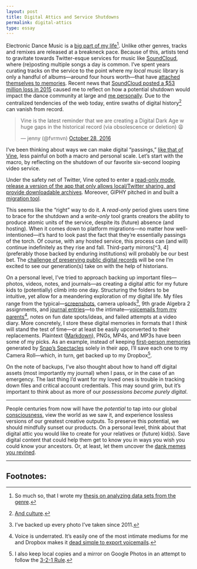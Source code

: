 ```yaml
---
layout: post
title: Digital Attics and Service Shutdowns
permalink: digital-attics
type: essay
---
```


Electronic Dance Music is a [big part of my life](http://www.seas.virginia.edu/pubs/unbound/spr14/singh.php)[^1]. Unlike other genres, tracks and remixes are released at a breakneck pace. Because of this, artists tend to gravitate towards Twitter-esque services for music like [SoundCloud](https://soundcloud.com/jasdev-singh), where (re)posting multiple songs a day is common. I’ve spent years curating tracks on the service to the point where my _local_ music library is only a handful of albums—around four hours worth—that have [attached themselves to memories](https://twitter.com/jasdev/status/328698506397245440). Recent news that [SoundCloud posted a $53 million loss in 2015](http://mixmag.net/read/soundcloud-may-run-out-of-cash-after-suffering-a-51-22m-loss-in-2015-news) caused me to reflect on how a potential shutdown would impact the dance community at large and [me personally](https://twitter.com/jasdev/status/822180098954690560). Due to the centralized tendencies of the web today, entire swaths of digital history[^2] can vanish from record.

<blockquote class="twitter-tweet" data-lang="en"><p lang="en" dir="ltr">Vine is the latest reminder that we are creating a Digital Dark Age w huge gaps in the historical record (via obsolescence or deletion) 😩</p>&mdash; jenny (@fvrmvn) <a href="https://twitter.com/fvrmvn/status/791857105040908288">October 28, 2016</a></blockquote> <script async src="//platform.twitter.com/widgets.js" charset="utf-8"></script>

I’ve been thinking about ways we can make digital “passings,” [like that of Vine](https://medium.com/@vine/important-news-about-vine-909c5f4ae7a7#.2er2e8gxk), less painful on both a macro and personal scale. Let’s start with the macro, by reflecting on the shutdown of our favorite six-second looping video service.

Under the safety net of Twitter, Vine opted to enter a [read-only mode, release a version of the app that only allows local/Twitter sharing, and provide downloadable archives](https://support.twitter.com/articles/20175169). Moreover, GIPHY pitched in and built a [migration tool](http://giphy.com/giphylovesvine).

This seems like the “right” way to do it. A _read-only_ period gives users time to brace for the shutdown and a _write-only_ tool grants creators the ability to produce atomic units of the service, despite its (future) absence (and hosting). When it comes down to platform migrations—no matter how well-intentioned—it’s hard to look past the fact that they’re essentially passings of the torch. Of course, with any hosted service, this process can (and will) continue indefinitely as they rise and fall. Third-party mirrors[^3, 4] (preferably those backed by enduring institutions) will probably be our best bet. The [challenge of preserving public digital records](https://twitter.com/jack/status/814924317590962176) will be one I’m excited to see our generation(s) take on with the help of historians.

On a personal level, I’ve tried to approach backing up important files—photos, videos, notes, and journals—as creating a digital attic for my future kids to (potentially) climb into one day. Structuring the folders to be intuitive, yet allow for a meandering exploration of my digital life. My files range from the typical—[screenshots](https://twitter.com/jasdev/status/705791847319347200), camera uploads[^5], 9th grade Algebra 2 assignments, and [journal entries](/small-moments)—to the intimate—[voicemails from my parents](https://twitter.com/maiab/status/751500059875782656)[^6], notes on fun date spots/ideas, and failed attempts at a video diary. More concretely, I store these  digital memories in formats that I _think_ will stand the test of time—or at least be easily upconverted to their replacements. Plaintext ([Markdown](https://twitter.com/jxxf/status/789275320696406016)), PNGs, MP4s, and MP3s have been some of my picks. As an example, instead of keeping [first-person memories](https://twitter.com/jasdev/status/817769190920777728) generated by [Snap’s Spectacles](https://www.spectacles.com) solely in their app, I’ll save each one to my Camera Roll—which, in turn, get backed up to my Dropbox[^7].

On the note of backups, I’ve also thought about how to hand off digital assets (most importantly my journal) when I pass, or in the case of an emergency. The last thing I’d want for my loved ones is trouble in tracking down files and critical account credentials. This may sound grim, but it’s important to think about as more of our _possessions become purely digital_.

---

People centuries from now will have the _potential_ to tap into our global [consciousness](https://twitter.com/naval/status/604009689337044992), view the world as we saw it, and experience lossless versions of our greatest creative outputs. To preserve this potential, we should mindfully sunset our products. On a personal level, think about that digital attic you would like to create for your relatives or (future) kid(s). Save digital content that could help them get to know you in ways you wish you could know your ancestors. Or, at least, let them uncover the [dank memes you revined](https://vine.co/v/iiWIUmAUAn6).

---

## Footnotes:

[^1]: So much so, that I wrote my [thesis on analyzing data sets from the genre](https://www.youtube.com/watch?v=irAFO2rGvTg).

[^2]: [And culture](http://www.vox.com/2016/10/28/13439450/vine-shutdown-loss-to-black-culture).

[^3]: [Wayback Machine](https://en.wikipedia.org/wiki/Internet_Archive#Wayback_Machine)

[^4]: [Perma.cc](https://perma.cc)

[^5]: I’ve backed up every photo I’ve taken since 2011.

[^6]: Voice is underrated. It’s easily one of the most intimate mediums for me and Dropbox makes it [dead simple to export voicemails](/public/images/dropbox-voicemail.jpg).

[^7]: I also keep local copies and a mirror on Google Photos in an attempt to follow the [3-2-1 Rule](http://blog.trendmicro.com/trendlabs-security-intelligence/world-backup-day-the-3-2-1-rule/).
